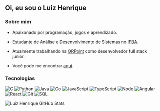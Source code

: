 ## Oi, eu sou o __Luiz Henrique__  

### Sobre mim  

* Apaixonado por programação, jogos e aprendizado.

* Estudante de Análise e Desenvolvimento de Sistemas no [IFBA](https://portal.ifba.edu.br/). 

* Atualmente trabalhando na [QRPoint](https://www.qrpoint.com.br) como desenvolvedor full stack júnior.

* Você pode me encontrar [aqui](https://www.linkedin.com/in/luiz-henrique-lobo/).

### Tecnologias  

![C](https://img.icons8.com/color/48/000000/c-programming.png)
![Python](https://img.icons8.com/color/48/000000/python--v1.png)
![Java](https://img.icons8.com/color/50/000000/java-coffee-cup-logo--v1.png)
![Go](https://img.icons8.com/color/48/000000/golang.png)
![JavaScript](https://img.icons8.com/color/48/000000/javascript--v1.png)
![TypeScript](https://img.icons8.com/color/48/000000/typescript.png)
![Node](https://img.icons8.com/fluency/48/000000/node-js.png)
![Angular](https://img.icons8.com/color/48/000000/angularjs.png)
![React](https://img.icons8.com/color/48/000000/react-native.png)
![Git](https://img.icons8.com/color/48/000000/git.png)
![SQL](https://img.icons8.com/color/48/000000/sql.png)

![Luiz Henrique GitHub Stats](https://github-readme-stats.vercel.app/api?username=luizhenriquelobo1&theme=tokyonight&show_icons=true)
